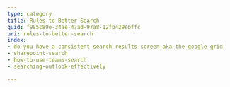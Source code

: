 ```yaml
---
type: category
title: Rules to Better Search
guid: f985c89e-34ae-47ad-97a8-12fb429ebffc
uri: rules-to-better-search
index:
- do-you-have-a-consistent-search-results-screen-aka-the-google-grid
- sharepoint-search
- how-to-use-teams-search
- searching-outlook-effectively

---
```



